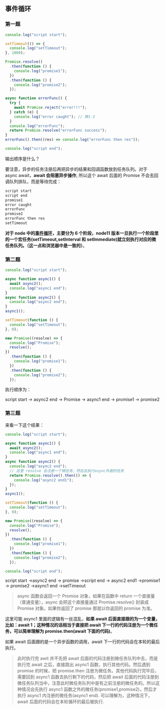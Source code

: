 ## 事件循环

### 第一题

```js
console.log("script start");

setTimeout(() => {
  console.log("setTimeout");
}, 1000);

Promise.resolve()
  .then(function () {
    console.log("promise1");
  })
  .then(function () {
    console.log("promise2");
  });

async function errorFunc() {
  try {
    await Promise.reject("error!!!");
  } catch (e) {
    console.log("error caught"); // 微1-3
  }
  console.log("errorFunc");
  return Promise.resolve("errorFunc success");
}
errorFunc().then((res) => console.log("errorFunc then res"));

console.log("script end");
```

输出顺序是什么？

要注意，异步的任务注册后再把异步的结果和回调函数放到任务队列。对于 async await，**await 会阻塞异步操作**, 所以这个 await 后面的 Promise 不会去回调队列排队，而是等待完成：

```js
script start
script end
promise1
error caught
errorFunc
promise2
errorFunc then res
setTimeout
```

**对于 node 中的[事件循环](https://juejin.cn/post/6844904079353708557#heading-2)，主要分为 6 个阶段，node11 版本一旦执行一个阶段里的一个宏任务(setTimeout,setInterval 和 setImmediate)就立刻执行对应的微任务队列。（这一点和浏览器中是一致的）**。

### 第二题

```js
console.log("script start");

async function async1() {
  await async2();
  console.log("async1 end");
}
async function async2() {
  console.log("async2 end");
}
async1();

setTimeout(function () {
  console.log("setTimeout");
}, 0);

new Promise((resolve) => {
  console.log("Promise");
  resolve();
})
  .then(function () {
    console.log("promise1");
  })
  .then(function () {
    console.log("promise2");
  });
```

执行顺序为：

script start -> async2 end -> Promise -> async1 end -> promise1 -> promise2

### 第三题

来看一下这个结果：

```js
console.log("script start");

async function async1() {
  await async2();
  console.log("async1 end");
}
async function async2() {
  console.log("async2 end");
  // 这里 resolve 会注册一个微任务，然后去执行async外面的任务
  return Promise.resolve().then(() => {
    console.log("async2 end1");
  });
}
async1();

setTimeout(function () {
  console.log("setTimeout");
}, 0);

new Promise((resolve) => {
  console.log("Promise");
  resolve();
})
  .then(function () {
    console.log("promise1");
  })
  .then(function () {
    console.log("promise2");
  });

console.log("script end");
```

script start ->async2 end -> promise ->script end -> async2 end1 ->promise1 -> promise2 ->async1 end ->setTimeout

> async 函数会返回一个 Promise 对象，如果在函数中 return 一个直接量（普通变量），async 会把这个直接量通过 Promise.resolve() 封装成 Promise 对象。如果你返回了 promise 那就以你返回的 promise 为准。

这里可能 async1 里面的逻辑有一丝混乱，**如果 await 后面直接跟的为一个变量，比如：await 1；这种情况的话相当于直接把 await 下一行的代码注册为一个微任务，可以简单理解为 promise.then(await 下面的代码)**。

如果 await 后面跟的是一个异步函数的调用，await 下一行的代码会在本轮的最后执行。

> 此时执行完 awit 并不先把 await 后面的代码注册到微任务队列中去，而是执行完 await 之后，直接跳出 async1 函数，执行其他代码。然后遇到 promise 的时候，把 promise.then 注册为微任务。其他代码执行完毕后，需要回到 async1 函数去执行剩下的代码，然后把 await 后面的代码注册到微任务队列当中，注意此时微任务队列中是有之前注册的微任务的。所以这种情况会先执行 async1 函数之外的微任务(promise1,promise2)，然后才执行 async1 内注册的微任务(async1 end). 可以理解为，这种情况下，await 后面的代码会在本轮循环的最后被执行.
